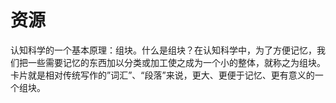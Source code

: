 # 资源

认知科学的一个基本原理：组块。什么是组块？在认知科学中，为了方便记忆，我们把一些需要记忆的东西加以分类或加工使之成为一个小的整体，就称之为组块。卡片就是相对传统写作的”词汇”、“段落”来说，更大、更便于记忆、更有意义的一个组块。